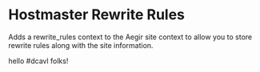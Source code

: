 # Hostmaster Rewrite Rules

Adds a rewrite_rules context to the Aegir site context to allow you to store rewrite rules along with the site information.

hello #dcavl folks!

